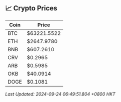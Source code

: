 ## 📈 Crypto Prices

| Coin | Price |
| ---- | ----- |
| BTC | $63221.5522 |
| ETH | $2647.9780 |
| BNB | $607.2610 |
| CRV | $0.2965 |
| ARB | $0.5985 |
| OKB | $40.0914 |
| DOGE | $0.1081 |

_Last Updated: 2024-09-24 06:49:51.804 +0800 HKT_